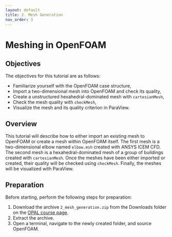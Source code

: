 ```yaml
---
layout: default
title: 2. Mesh Generation
nav_order: 3
---
```


# Meshing in OpenFOAM

## Objectives

The objectives for this tutorial are as follows:

- Familiarize yourself with the OpenFOAM case structure,
- Import a two-dimensional mesh into OpenFOAM and check its quality,
- Create a unstructured hexahedral-dominated mesh with `cartesianMesh`,
- Check the mesh quality with `checkMesh`,
- Visualize the mesh and its quality criterion in ParaView.

## Overview

This tutorial will describe how to either import an existing mesh to OpenFOAM or create a mesh within OpenFOAM itself. The first mesh is a two-dimensional elbow named `elbow.msh` created with ANSYS ICEM CFD. The second mesh is a hexahedral-dominated mesh of a group of buildings created with `cartesianMesh`. Once the meshes have been either imported or created, their quality will be checked using `checkMesh`. Finally, the meshes will be visualized with ParaView.

## Preparation

Before starting, perform the following steps for preparation:
 1. Download the archive `2_mesh_generation.zip` from the Downloads folder on the [OPAL course page](https://bildungsportal.sachsen.de/opal/auth/RepositoryEntry/19816513539).
 2. Extract the archive.
 3. Open a terminal, navigate to the newly created folder, and source OpenFOAM.
